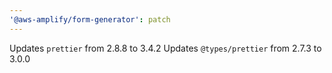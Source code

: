 ```yaml
---
'@aws-amplify/form-generator': patch
---
```


Updates `prettier` from 2.8.8 to 3.4.2
Updates `@types/prettier` from 2.7.3 to 3.0.0
